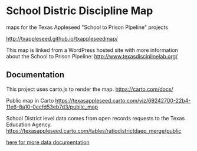 # School Distric Discipline Map
maps for the Texas Appleseed "School to Prison Pipeline" projects

http://txappleseed.github.io/txappleseedmap/

This map is linked from a WordPress hosted site with more information about the School to Prison Pipeline:
http://www.texasdisciplinelab.org/

## Documentation
This project uses carto.js to render the map. https://carto.com/docs/

Public map in Carto
https://texasappleseed.carto.com/viz/69242700-22b4-11e6-8a10-0ecfd53eb7d3/public_map

School District level data comes from open records requests to the Texas Education Agency.
https://texasappleseed.carto.com/tables/ratiodistrictdaep_merge/public

[here for more data documentation](/data)
